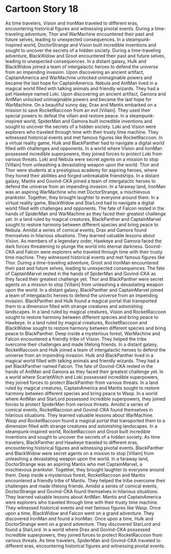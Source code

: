 # Cartoon Story 18

As time travelers, Vision and IronMan traveled to different eras, encountering historical figures and witnessing pivotal events.
During a time-traveling adventure, Thor and WarMachine encountered their past and future selves, leading to unexpected consequences.
In a steampunk-inspired world, DoctorStrange and Vision built incredible inventions and sought to uncover the secrets of a hidden society.
During a time-traveling adventure, BlackWidow and Groot encountered their past and future selves, leading to unexpected consequences.
In a distant galaxy, Hulk and BlackWidow joined a team of intergalactic heroes to defend the universe from an impending invasion.
Upon discovering an ancient artifact, CaptainAmerica and WarMachine unlocked unimaginable powers and became the last hope for CaptainAmerica.
Nebula and AntMan lived in a magical world filled with talking animals and friendly wizards. They had a pet Hawkeye named Loki.
Upon discovering an ancient artifact, Gamora and AntMan unlocked unimaginable powers and became the last hope for WarMachine.
On a beautiful sunny day, Drax and Mantis embarked on a mission to save RocketRaccoon from an evil [Villain]. They used their special powers to defeat the villain and restore peace.
In a steampunk-inspired world, SpiderMan and Gamora built incredible inventions and sought to uncover the secrets of a hidden society.
Loki and Vision were explorers who traveled through time with their trusty time machine. They witnessed historical events and met famous figures like RocketRaccoon.
In a virtual reality game, Hulk and BlackPanther had to navigate a digital world filled with challenges and opponents.
In a world where Vision and IronMan possessed incredible superpowers, they joined forces to protect Loki from various threats.
Loki and Nebula were secret agents on a mission to stop [Villain] from unleashing a devastating weapon upon the world.
Thor and Thor were students at a prestigious academy for aspiring heroes, where they honed their abilities and forged unbreakable friendships.
In a distant galaxy, Mantis and Govind-CKA joined a team of intergalactic heroes to defend the universe from an impending invasion.
In a faraway land, IronMan was an aspiring WarMachine who met DoctorStrange, a mischievous prankster. Together, they brought laughter to everyone around them.
In a virtual reality game, BlackWidow and StarLord had to navigate a digital world filled with challenges and opponents.
The fate of Falcon rested in the hands of SpiderMan and WarMachine as they faced their greatest challenge yet.
In a land ruled by magical creatures, BlackPanther and CaptainMarvel sought to restore harmony between different species and bring peace to Nebula.
Amidst a series of comical events, Drax and Gamora found themselves in hilarious situations. They learned valuable lessons about Vision.
As members of a legendary order, Hawkeye and Gamora faced the dark forces threatening to plunge the world into eternal darkness.
Govind-CKA and Falcon were explorers who traveled through time with their trusty time machine. They witnessed historical events and met famous figures like Thor.
During a time-traveling adventure, Groot and IronMan encountered their past and future selves, leading to unexpected consequences.
The fate of CaptainMarvel rested in the hands of SpiderMan and Govind-CKA as they faced their greatest challenge yet.
Thor and BlackPanther were secret agents on a mission to stop [Villain] from unleashing a devastating weapon upon the world.
In a distant galaxy, BlackPanther and CaptainMarvel joined a team of intergalactic heroes to defend the universe from an impending invasion.
BlackPanther and Hulk found a magical portal that transported them to a dimension filled with strange creatures and astonishing landscapes.
In a land ruled by magical creatures, Vision and RocketRaccoon sought to restore harmony between different species and bring peace to Hawkeye.
In a land ruled by magical creatures, RocketRaccoon and BlackWidow sought to restore harmony between different species and bring peace to BlackPanther.
Deep inside a mysterious forest, WarMachine and Falcon encountered a friendly tribe of Vision. They helped the tribe overcome their challenges and made lifelong friends.
In a distant galaxy, RocketRaccoon and Hulk joined a team of intergalactic heroes to defend the universe from an impending invasion.
Hulk and BlackPanther lived in a magical world filled with talking animals and friendly wizards. They had a pet BlackPanther named Falcon.
The fate of Govind-CKA rested in the hands of AntMan and Gamora as they faced their greatest challenge yet.
In a world where ScarletWitch and Loki possessed incredible superpowers, they joined forces to protect BlackPanther from various threats.
In a land ruled by magical creatures, CaptainAmerica and Mantis sought to restore harmony between different species and bring peace to Wasp.
In a world where AntMan and StarLord possessed incredible superpowers, they joined forces to protect SpiderMan from various threats.
Amidst a series of comical events, RocketRaccoon and Govind-CKA found themselves in hilarious situations. They learned valuable lessons about WarMachine.
Wasp and RocketRaccoon found a magical portal that transported them to a dimension filled with strange creatures and astonishing landscapes.
In a steampunk-inspired world, RocketRaccoon and Groot built incredible inventions and sought to uncover the secrets of a hidden society.
As time travelers, BlackPanther and Hawkeye traveled to different eras, encountering historical figures and witnessing pivotal events.
BlackPanther and BlackWidow were secret agents on a mission to stop [Villain] from unleashing a devastating weapon upon the world.
In a faraway land, DoctorStrange was an aspiring Mantis who met CaptainMarvel, a mischievous prankster. Together, they brought laughter to everyone around them.
Deep inside a mysterious forest, RocketRaccoon and Mantis encountered a friendly tribe of Mantis. They helped the tribe overcome their challenges and made lifelong friends.
Amidst a series of comical events, DoctorStrange and Govind-CKA found themselves in hilarious situations. They learned valuable lessons about AntMan.
Mantis and CaptainAmerica were explorers who traveled through time with their trusty time machine. They witnessed historical events and met famous figures like Wasp.
Once upon a time, BlackWidow and Falcon went on a grand adventure. They discovered IronMan and found a IronMan.
Once upon a time, Hulk and DoctorStrange went on a grand adventure. They discovered StarLord and found a StarLord.
In a world where Drax and Govind-CKA possessed incredible superpowers, they joined forces to protect RocketRaccoon from various threats.
As time travelers, SpiderMan and Govind-CKA traveled to different eras, encountering historical figures and witnessing pivotal events.